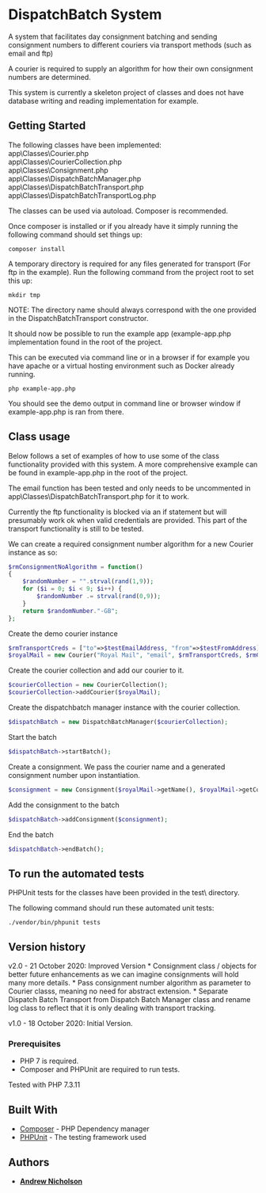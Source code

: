 # DispatchBatch System

A system that facilitates day consignment batching and sending consignment
    numbers to different couriers via transport methods (such as email and ftp)

A courier is required to supply an algorithm for how their own consignment
    numbers are determined.

This system is currently a skeleton project of classes and does not have database
    writing and reading implementation for example.

## Getting Started
The following classes have been implemented:\
app\Classes\Courier.php\
app\Classes\CourierCollection.php\
app\Classes\Consignment.php\
app\Classes\DispatchBatchManager.php\
app\Classes\DispatchBatchTransport.php\
app\Classes\DispatchBatchTransportLog.php


The classes can be used via autoload. Composer is recommended.

Once composer is installed or if you already have it simply running the following command should set things up:
```console
composer install
```

A temporary directory is required for any files generated for transport (For ftp in the example). Run the following
command from the project root to set this up:
```console
mkdir tmp
```

NOTE: The directory name should always correspond with the one provided in the DispatchBatchTransport constructor.

It should now be possible to run the example app (example-app.php implementation found in the root of the project.

This can be executed via command line or in a browser if for example you have apache or
    a virtual hosting environment such as Docker already running.

```console
php example-app.php
```

You should see the demo output in command line or browser window if example-app.php is ran from there.

## Class usage
Below follows a set of examples of how to use some of the class functionality provided with this system.
A more comprehensive example can be found in example-app.php in the root of the project.

The email function has been tested and only needs to be uncommented in\
app\Classes\DispatchBatchTransport.php for it to work.

Currently the ftp functionality is blocked via an if statement but will presumably work ok when
    valid credentials are provided. This part of the transport functionality is still to be tested.

We can create a required consignment number algorithm for a new Courier instance as so:
```php
$rmConsignmentNoAlgorithm = function()
{
	$randomNumber = "".strval(rand(1,9));
	for ($i = 0; $i < 9; $i++) {
		$randomNumber .= strval(rand(0,9));
	}
	return $randomNumber."-GB";
};
```

Create the demo courier instance
```php
$rmTransportCreds = ["to"=>$testEmailAddress, "from"=>$testFromAddress];
$royalMail = new Courier("Royal Mail", "email", $rmTransportCreds, $rmConsignmentNoAlgorithm);
```

Create the courier collection and add our courier to it.
```php
$courierCollection = new CourierCollection();
$courierCollection->addCourier($royalMail);
```

Create the dispatchbatch manager instance with the courier collection.
```php
$dispatchBatch = new DispatchBatchManager($courierCollection);
```

Start the batch
```php
$dispatchBatch->startBatch();
```

Create a consignment. We pass the courier name and a generated consignment number upon
instantiation.
```php
$consignment = new Consignment($royalMail->getName(), $royalMail->getConsignmentNumber());
```

Add the consignment to the batch
```php
$dispatchBatch->addConsignment($consignment);
```

End the batch
```php
$dispatchBatch->endBatch();
```

##	To run the automated tests
PHPUnit tests for the classes have been provided in the test\ directory.

The following command should run these automated unit tests:
```console
./vendor/bin/phpunit tests
```
## Version history
v2.0 - 21 October 2020: Improved Version
    *   Consignment class / objects for better future enhancements as we
        can imagine consignments will hold many more details.
    *   Pass consignment number algorithm as parameter to Courier classs,
        meaning no need for abstract extension.
    *   Separate Dispatch Batch Transport from Dispatch Batch Manager class and
        rename log class to reflect that it is only dealing with transport tracking.    

v1.0 - 18 October 2020: Initial Version. 

### Prerequisites
- PHP 7 is required.
- Composer and PHPUnit are required to run tests.

Tested with PHP 7.3.11

## Built With

* [Composer](https://getcomposer.org/) - PHP Dependency manager
* [PHPUnit](https://phpunit.de/) - The testing framework used

## Authors

* **[Andrew Nicholson](https://github.com/agdnicholson)**
